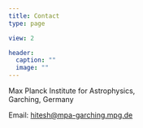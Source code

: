 ```yaml
---
title: Contact
type: page

view: 2

header:
  caption: ""
  image: ""
---
```


Max Planck Institute for Astrophysics,  
Garching, Germany

Email: hitesh@mpa-garching.mpg.de
